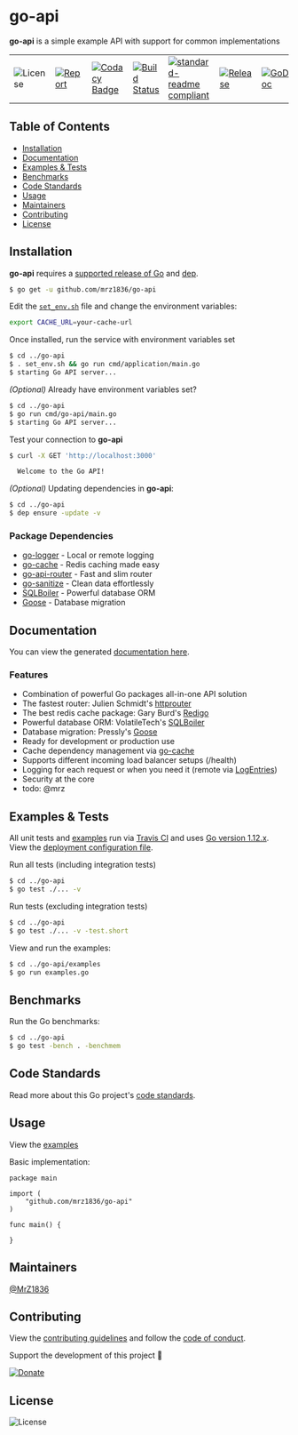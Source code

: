 # go-api
**go-api** is a simple example API with support for common implementations

| | | | | | | |
|-|-|-|-|-|-|-|
| ![License](https://img.shields.io/github/license/mrz1836/go-api.svg?style=flat) | [![Report](https://goreportcard.com/badge/github.com/mrz1836/go-api?style=flat)](https://goreportcard.com/report/github.com/mrz1836/go-api)  | [![Codacy Badge](https://api.codacy.com/project/badge/Grade/b6c2832dee5442c7a79b482114100814)](https://www.codacy.com/app/mrz1818/go-api?utm_source=github.com&amp;utm_medium=referral&amp;utm_content=mrz1836/go-api&amp;utm_campaign=Badge_Grade) |  [![Build Status](https://travis-ci.com/mrz1836/go-api.svg?branch=master)](https://travis-ci.com/mrz1836/go-api)   |  [![standard-readme compliant](https://img.shields.io/badge/standard--readme-OK-green.svg?style=flat)](https://github.com/RichardLitt/standard-readme) | [![Release](https://img.shields.io/github/release-pre/mrz1836/go-api.svg?style=flat)](https://github.com/mrz1836/go-api/releases) | [![GoDoc](https://godoc.org/github.com/mrz1836/go-api?status.svg&style=flat)](https://godoc.org/github.com/mrz1836/go-api) |

## Table of Contents
- [Installation](#installation)
- [Documentation](#documentation)
- [Examples & Tests](#examples--tests)
- [Benchmarks](#benchmarks)
- [Code Standards](#code-standards)
- [Usage](#usage)
- [Maintainers](#maintainers)
- [Contributing](#contributing)
- [License](#license)

## Installation

**go-api** requires a [supported release of Go](https://golang.org/doc/devel/release.html#policy) and [dep](https://github.com/golang/dep).
```bash
$ go get -u github.com/mrz1836/go-api
```

Edit the [`set_env.sh`](set_env.sh) file and change the environment variables:
```bash
export CACHE_URL=your-cache-url
```

Once installed, run the service with environment variables set
```bash
$ cd ../go-api
$ . set_env.sh && go run cmd/application/main.go
$ starting Go API server...
```

_(Optional)_ Already have environment variables set?
```bash
$ cd ../go-api
$ go run cmd/go-api/main.go
$ starting Go API server...
```

Test your connection to **go-api**
```bash
$ curl -X GET 'http://localhost:3000'

  Welcome to the Go API!
```

_(Optional)_ Updating dependencies in **go-api**:
```bash
$ cd ../go-api
$ dep ensure -update -v
```

### Package Dependencies
- [go-logger](https://github.com/mrz1836/go-logger) - Local or remote logging
- [go-cache](https://github.com/mrz1836/go-cache) - Redis caching made easy
- [go-api-router](https://github.com/mrz1836/go-api-router) - Fast and slim router
- [go-sanitize](https://github.com/mrz1836/go-sanitize) - Clean data effortlessly
- [SQLBoiler](https://github.com/volatiletech/sqlboiler) - Powerful database ORM
- [Goose](https://github.com/pressly/goose) - Database migration

## Documentation
You can view the generated [documentation here](https://godoc.org/github.com/mrz1836/go-api).

### Features
- Combination of powerful Go packages all-in-one API solution
- The fastest router: Julien Schmidt's [httprouter](https://github.com/julienschmidt/httprouter)
- The best redis cache package: Gary Burd's [Redigo](https://github.com/gomodule/redigo)
- Powerful database ORM: VolatileTech's [SQLBoiler](https://github.com/volatiletech/sqlboiler)
- Database migration: Pressly's [Goose](https://github.com/pressly/goose)
- Ready for development or production use
- Cache dependency management via [go-cache](https://github.com/mrz1836/go-cache)
- Supports different incoming load balancer setups (/health)
- Logging for each request or when you need it (remote via [LogEntries](https://logentries.com/))
- Security at the core
- todo: @mrz

## Examples & Tests
All unit tests and [examples](examples/examples.go) run via [Travis CI](https://travis-ci.com/mrz1836/go-api) and uses [Go version 1.12.x](https://golang.org/doc/go1.12). View the [deployment configuration file](.travis.yml).

Run all tests (including integration tests)
```bash
$ cd ../go-api
$ go test ./... -v
```

Run tests (excluding integration tests)
```bash
$ cd ../go-api
$ go test ./... -v -test.short
```

View and run the examples:
```bash
$ cd ../go-api/examples
$ go run examples.go
```

## Benchmarks
Run the Go benchmarks:
```bash
$ cd ../go-api
$ go test -bench . -benchmem
```

## Code Standards
Read more about this Go project's [code standards](CODE_STANDARDS.md).

## Usage
View the [examples](examples/examples.go)

Basic implementation:
```golang
package main

import (
	"github.com/mrz1836/go-api"
)

func main() {

}
```

## Maintainers

[@MrZ1836](https://github.com/mrz1836)

## Contributing

View the [contributing guidelines](CONTRIBUTING.md) and follow the [code of conduct](CODE_OF_CONDUCT.md).

Support the development of this project 🙏

[![Donate](https://img.shields.io/badge/donate-bitcoin-brightgreen.svg)](https://mrz1818.com/?tab=tips&af=go-api)

## License

![License](https://img.shields.io/github/license/mrz1836/go-api.svg?style=flat)
